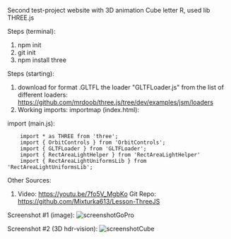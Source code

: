 Second test-project website with 3D animation Cube letter R, used lib THREE.js

Steps (terminal):
1. npm init
2. git init
3. npm install three

Steps (starting):
1. download for format .GLTFL the loader "GLTFLoader.js" from the list of different loaders: https://github.com/mrdoob/three.js/tree/dev/examples/jsm/loaders
2. Working imports:
importmap (index.html):
    <script type="importmap">
        {
            "imports": {
                "three": "https://unpkg.com/three@0.139.0/build/three.module.js",
                "OrbitControls": "https://unpkg.com/three@0.139.0/examples/jsm/controls/OrbitControls.js",
                "GLTFLoader": "https://unpkg.com/three@0.139.0/examples/jsm/loaders/GLTFLoader.js",
                "RectAreaLightHelper": "https://unpkg.com/three@0.139.0/examples/jsm/helpers/RectAreaLightHelper.js",
                "RectAreaLightUniformsLib": "https://unpkg.com/three@0.139.0/examples/jsm/lights/RectAreaLightUniformsLib.js"
            }
        }
    </script>
import (main.js):

        import * as THREE from 'three';
        import { OrbitControls } from 'OrbitControls';
        import { GLTFLoader } from 'GLTFLoader';
        import { RectAreaLightHelper } from 'RectAreaLightHelper'
        import { RectAreaLightUniformsLib } from 'RectAreaLightUniformsLib';

Other Sources:
1. Video: https://youtu.be/7fo5V_MgbKo
Git Repo: https://github.com/Mixturka613/Lesson-ThreeJS


Screenshot #1 (image):
![screenshotGoPro](https://user-images.githubusercontent.com/42917939/230699691-e2861c2d-84c3-43a8-8faf-7d03191cc40a.jpg)


Screenshot #2 (3D hdr-vision):
![screenshotCube](https://user-images.githubusercontent.com/42917939/230781575-96ddc671-eb0d-4254-87e1-f9d0a12b6fd8.jpg)


